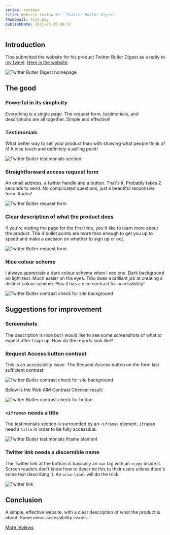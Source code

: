 ```yaml
---
series: reviews
title: Website review #3 - Twitter Butler Digest
thumbnail: tick.png
publishDate: 2021-03-20 09:57
---
```


## Introduction

Tibo submitted the website for his product Twitter Butler Digest as a reply to [my tweet](https://twitter.com/SavvasStephnds/status/1372827437290172424). [Here is the website](https://digest.tweetbutler.com/).

![Twitter Butler Digest homepage](/assets/twitterbutler-home.png)

## The good

### Powerful in its simplicity

Everything is a single page. The request form, testimonials, and descriptions are all together. Simple and effective!

### Testimonials

What better way to sell your product than with showing what people think of it! A nice touch and definitely a selling point!

![Twitter Butler testimonials section](/assets/twitterbutler-testimonials.png)

### Straightforward access request form

An email address, a twitter handle and a button. That's it. Probably takes 2 seconds to send. No complicated questions, just a beautiful responsive form. Kudos!

![Twitter Butler request form](/assets/twitterbutler-form.png)

### Clear description of what the product does

If you're visiting the page for the first time, you'd like to learn more about the product. The 4 bullet points are more than enough to get you up to speed and make a decision on whether to sign up or not.

![Twitter Butler request form](/assets/twitterbutler-description.png)

### Nice colour scheme

I always appreciate a dark colour scheme when I see one. Dark background on light text. Much easier on the eyes. Tibo does a brilliant job at creating a distinct colour scheme. Plus it has a nice contrast for accessibility!

![Twitter Butler contrast check for site background](/assets/twitterbutler-contrast1.png)

## Suggestions for improvement

### Screenshots

The description is nice but I would like to see some screenshots of what to expect after I sign up. How do the reports look like?

### Request Access button contrast

This is an accessibility issue. The Request Access button on the form last sufficient contrast:

![Twitter Butler contrast check for site background](/assets/twitterbutler-button.png)

Below is the Web AIM Contrast Checker result:

![Twitter Butler contrast check for button](/assets/twitterbutler-contrast2.png)

### `<iframe>` needs a title

The testimonials section is surrounded by an `<iframe>` element. `iframe`s need a `title` in order to be fully accessible:

![Twitter Butler testimonials iframe element](/assets/twitterbutler-iframe.png)

### Twitter link needs a discernible name

The Twitter link at the bottom is basically an `<a>` tag with an `<svg>` inside it. Screen readers don't know how to describe this to their users unless there's some text describing it. An `aria-label` will do the trick.

![Twitter link](/assets/twitterbutler-twlink.png)

## Conclusion

A simple, effective website, with a clear description of what the product is about. Some minor accessibility issues.

[More reviews](/reviews)
